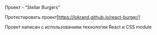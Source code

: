 Проект - “Stellar Burgers”

Протестировать проект[https://lokrand.github.io/react-burger/]

Проект написан с использованием технологии React и CSS module
